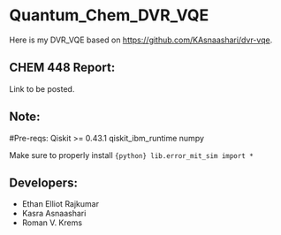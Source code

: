 # Quantum_Chem_DVR_VQE
Here is my DVR_VQE based on https://github.com/KAsnaashari/dvr-vqe. 

## CHEM 448 Report: 
Link to be posted. 


## Note: 
#Pre-reqs: 
Qiskit >= 0.43.1
qiskit_ibm_runtime 
numpy 

Make sure to properly install  ```{python} lib.error_mit_sim import * ```

## Developers:
* Ethan Elliot Rajkumar 
* Kasra Asnaashari
* Roman V. Krems
